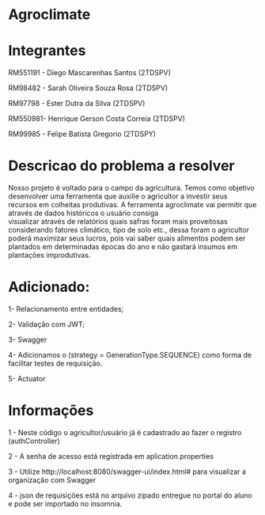 # Agroclimate 

# Integrantes

RM551191 - Diego Mascarenhas Santos (2TDSPV)

RM98482 - Sarah Oliveira Souza Rosa (2TDSPV)

RM97798 - Ester Dutra da Silva  (2TDSPV)

RM550981- Henrique Gerson Costa Correia (2TDSPV)

RM99985 - Felipe Batista Gregorio (2TDSPY)


# Descricao do problema a resolver

Nosso projeto é voltado para o campo da agricultura. Temos como objetivo desenvolver
uma ferramenta que auxilie o agricultor a investir seus recursos em colheitas produtivas.
A ferramenta agroclimate vai permitir que através de dados históricos o usuário consiga  
visualizar através de relatórios quais safras foram mais proveitosas considerando fatores
climático, tipo de solo etc., dessa foram o agricultor poderá maximizar seus lucros, pois vai
saber quais alimentos podem ser plantados em determinadas épocas do ano e não gastará
insumos em plantações improdutivas.


# Adicionado: 
1- Relacionamento entre entidades;

2- Validação com JWT;

3- Swagger

4- Adicionamos o (strategy = GenerationType.SEQUENCE) como forma de facilitar testes de requisição.

5- Actuator

# Informações

1 - Neste código o agricultor/usuário já é cadastrado ao fazer o registro (authController)

2 - A senha de acesso está registrada em aplication.properties

3 - Utilize http://localhost:8080/swagger-ui/index.html# para visualizar a organização com Swagger

4 - json de requisições está no arquivo zipado entregue no portal do aluno e pode ser importado no insomnia.

